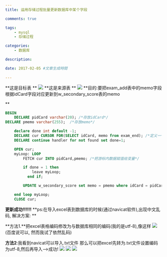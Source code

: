 ```yaml
---
title: 运用存储过程批量更新数据库中某个字段

comments: true    

tags: 
    - mysql
    - 存储过程

categories: 
    - 数据库

description: 

date: 2017-02-05 #文章生成時間
   
---
```


**这是目标表 **
![](http://115.159.40.33/wp-content/uploads/2017/02/1.png)
**这是来源表 **
![](http://115.159.40.33/wp-content/uploads/2017/02/2.png)
**目的:要把exam_add表中的memo字段根据idCard字段对应更新到w_secondary_score表的memo

**

<!--more-->

```sql
BEGIN
    DECLARE pidCard varchar(20); /*存放idCard*/
DECLARE pmemo varchar(255);  /*存放memo*/

    declare done int default -1; 
    DECLARE cur CURSOR FOR(SELECT idCard, memo from exam_end); /*定义一个游标*/
    DECLARE continue handler for not found set done=1;  

    OPEN cur;
    myLoop: LOOP  
        FETCH cur INTO pidCard,pmemo; /*把游标内数据赋值给变量*/

        if done = 1 then   
            leave myLoop;  
          end if;  

        UPDATE w_secondary_score set memo = pmemo where idCard = pidCard; /*循环更新*/

    end loop myLoop; 
    CLOSE cur;
```

**更新成功!!!!!!**
**ps:在导入excel表到数据库的时候(通过navicat软件),出现中文乱码, 解决方案: **

**方法1.**把excel表格编码修改为与数据库相同的编码(我的是utf-8),像这样 
![](http://115.159.40.33/wp-content/uploads/2017/02/3.png)
(百度说可以, 然而我试了依然乱码) 

**方法2**:我看到navicat可以导入.txt文件 那么可以把excel先转为.txt文件设置编码为utf-8,然后再导入—–>成功!
![](http://115.159.40.33/wp-content/uploads/2017/02/4.png)
![](http://115.159.40.33/wp-content/uploads/2017/02/5.png)
![](http://115.159.40.33/wp-content/uploads/2017/02/6.png)